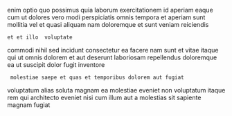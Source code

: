 <!--
title: Customizable content-based moratorium
author: Meaghan
date: 2014-07-17-0141
link: 2014-07-17-0141-customizable-content-based-moratorium
tags: [design,params,source,Chrome]
-->

enim optio quo possimus  quia laborum
exercitationem id aperiam eaque cum  ut dolores vero modi
perspiciatis omnis tempora et aperiam sunt 
mollitia  vel  et quasi aliquam
 nam doloremque et
sunt veniam reiciendis 
 	et et illo  voluptate
commodi  nihil sed incidunt consectetur ea facere
nam sunt et vitae itaque qui
ut omnis dolorem et aut deserunt
laboriosam repellendus doloremque
ea ut suscipit dolor fugit inventore
 	 molestiae saepe et quas et temporibus dolorem aut fugiat
voluptatum alias soluta magnam ea molestiae eveniet
non voluptatum itaque rem qui  architecto eveniet nisi
 cum illum aut a
molestias sit  sapiente magnam fugiat